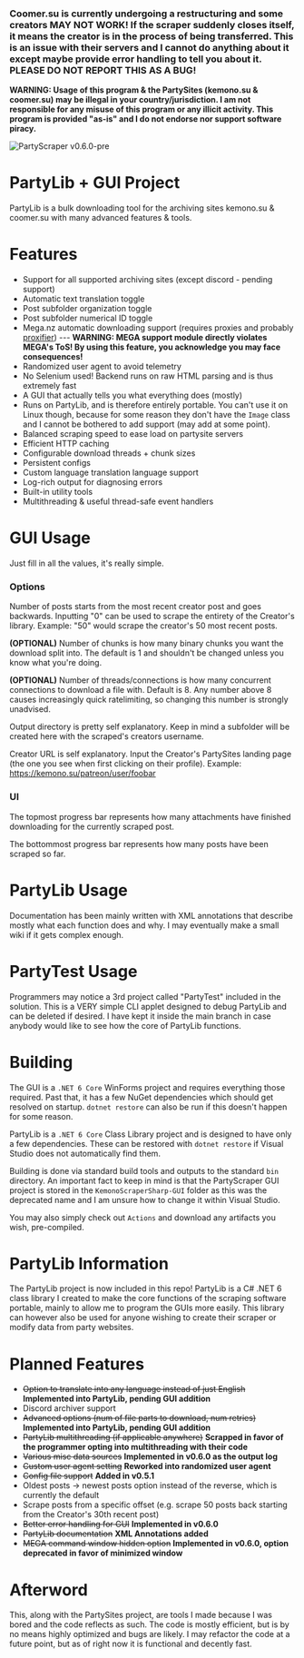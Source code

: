 ### **Coomer.su is currently undergoing a restructuring and some creators MAY NOT WORK! If the scraper suddenly closes itself, it means the creator is in the process of being transferred. This is an issue with their servers and I cannot do anything about it except maybe provide error handling to tell you about it. PLEASE DO NOT REPORT THIS AS A BUG!**

**WARNING: Usage of this program & the PartySites (kemono.su & coomer.su) may be illegal in your country/jurisdiction. I am not responsible for any misuse of this program or any illicit activity. This program is provided "as-is" and I do not endorse nor support software piracy.**

![PartyScraper v0.6.0-pre](https://i.imgur.com/EKJlvdM.png)

# PartyLib + GUI Project
PartyLib is a bulk downloading tool for the archiving sites kemono.su & coomer.su with many advanced features & tools.

# Features
- Support for all supported archiving sites (except discord - pending support)
- Automatic text translation toggle
- Post subfolder organization toggle
- Post subfolder numerical ID toggle
- Mega.nz automatic downloading support (requires proxies and probably [proxifier](https://proxifier.com/)) --- **WARNING: MEGA support module directly violates MEGA's ToS! By using this feature, you acknowledge you may face consequences!**
- Randomized user agent to avoid telemetry
- No Selenium used! Backend runs on raw HTML parsing and is thus extremely fast
- A GUI that actually tells you what everything does (mostly)
- Runs on PartyLib, and is therefore entirely portable. You can't use it on Linux though, because for some reason they don't have the ``Image`` class and I cannot be bothered to add support (may add at some point).
- Balanced scraping speed to ease load on partysite servers
- Efficient HTTP caching
- Configurable download threads + chunk sizes
- Persistent configs
- Custom language translation language support
- Log-rich output for diagnosing errors
- Built-in utility tools
- Multithreading & useful thread-safe event handlers

# GUI Usage
Just fill in all the values, it's really simple.

### Options
Number of posts starts from the most recent creator post and goes backwards. Inputting "0" can be used to scrape the entirety of the Creator's library. Example: "50" would scrape the creator's 50 most recent posts.

**(OPTIONAL)** Number of chunks is how many binary chunks you want the download split into. The default is 1 and shouldn't be changed unless you know what you're doing.

**(OPTIONAL)** Number of threads/connections is how many concurrent connections to download a file with. Default is 8. Any number above 8 causes increasingly quick ratelimiting, so changing this number is strongly unadvised.

Output directory is pretty self explanatory. Keep in mind a subfolder will be created here with the scraped's creators username.

Creator URL is self explanatory. Input the Creator's PartySites landing page (the one you see when first clicking on their profile). Example: https://kemono.su/patreon/user/foobar

### UI
The topmost progress bar represents how many attachments have finished downloading for the currently scraped post.

The bottommost progress bar represents how many posts have been scraped so far.

# PartyLib Usage
Documentation has been mainly written with XML annotations that describe mostly what each function does and why. I may eventually make a small wiki if it gets complex enough.

# PartyTest Usage
Programmers may notice a 3rd project called "PartyTest" included in the solution. This is a VERY simple CLI applet designed to debug PartyLib and can be deleted if desired. I have kept it inside the main branch in case anybody would like to see how the core of PartyLib functions.

# Building
The GUI is a ``.NET 6 Core`` WinForms project and requires everything those required. Past that, it has a few NuGet dependencies which should get resolved on startup. ``dotnet restore`` can also be run if this doesn't happen for some reason.

PartyLib is a ``.NET 6 Core`` Class Library project and is designed to have only a few dependencies. These can be restored with ``dotnet restore`` if Visual Studio does not automatically find them.

Building is done via standard build tools and outputs to the standard ``bin`` directory. An important fact to keep in mind is that the PartyScraper GUI project is stored in the ``KemonoScraperSharp-GUI`` folder as this was the deprecated name and I am unsure how to change it within Visual Studio.

You may also simply check out ``Actions`` and download any artifacts you wish, pre-compiled.

# PartyLib Information 
The PartyLib project is now included in this repo! PartyLib is a C# .NET 6 class library I created to make the core functions of the scraping software portable, mainly to allow me to program the GUIs more easily. This library can however also be used for anyone wishing to create their scraper or modify data from party websites.

# Planned Features
- ~~Option to translate into any language instead of just English~~ **Implemented into PartyLib, pending GUI addition**
- Discord archiver support
- ~~Advanced options (num of file parts to download, num retries)~~ **Implemented into PartyLib, pending GUI addition**
- ~~PartyLib multithreading (if applicable anywhere)~~ **Scrapped in favor of the programmer opting into multithreading with their code**
- ~~Various misc data sources~~ **Implemented in v0.6.0 as the output log**
- ~~Custom user agent setting~~ **Reworked into randomized user agent**
- ~~Config file support~~ **Added in v0.5.1**
- Oldest posts -> newest posts option instead of the reverse, which is currently the default
- Scrape posts from a specific offset (e.g. scrape 50 posts back starting from the Creator's 30th recent post)
- ~~Better error handling for GUI~~ **Implemented in v0.6.0**
- ~~PartyLib documentation~~ **XML Annotations added**
- ~~MEGA command window hidden option~~ **Implemented in v0.6.0, option deprecated in favor of minimized window**

# Afterword
This, along with the PartySites project, are tools I made because I was bored and the code reflects as such. The code is mostly efficient, but is by no means highly optimized and bugs are likely. I may refactor the code at a future point, but as of right now it is functional and decently fast.


